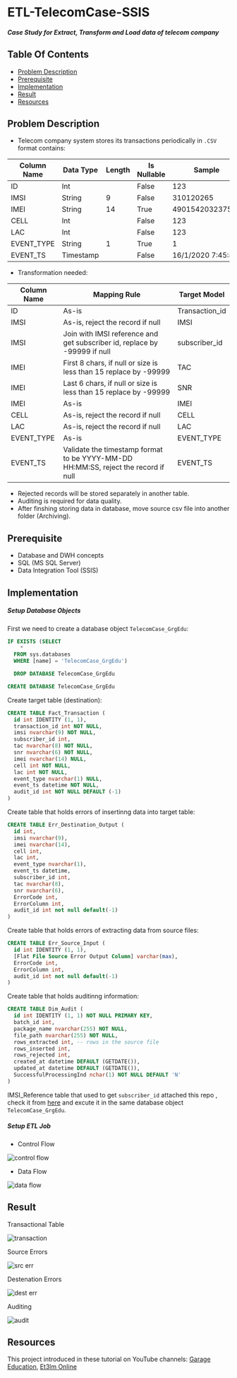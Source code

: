 # ETL-TelecomCase-SSIS

##### Case Study for Extract, Transform and Load data of telecom company  

## Table Of Contents
- [Problem Description](#problem)
- [Prerequisite](#pre) 
- [Implementation](#imp)
- [Result](#res)
- [Resources](#reso)

<a name="problem"></a>
## Problem Description

- Telecom company system stores its transactions periodically in `.CSV` format contains:

|Column Name|Data Type|Length|Is Nullable|Sample|
|----|----|----|----|----|
|ID|Int||False|123|
|IMSI|String|9|False|310120265|
|IMEI|String|14|True|490154203237518|
|CELL|Int||False|123|
|LAC|Int||False|123|
|EVENT_TYPE|String|1|True|1|
|EVENT_TS|Timestamp||False|16/1/2020 7:45:43|


- Transformation needed:

|Column Name|Mapping Rule|Target Model|
|----|----|----|
|ID|As-is|Transaction_id|
|IMSI|As-is, reject the record if null|IMSI|
|IMSI|Join with IMSI reference and get subscriber id, replace by -99999 if null|subscriber_id|
|IMEI|First 8 chars, if null or size is less than 15 replace by -99999|TAC|
|IMEI|Last 6 chars, if null or size is less than 15 replace by -99999|SNR|
|IMEI|As-is|IMEI|
|CELL|As-is, reject the record if null|CELL|
|LAC|As-is, reject the record if null|LAC|
|EVENT_TYPE|As-is|EVENT_TYPE|
|EVENT_TS|Validate the timestamp format to be YYYY-MM-DD HH:MM:SS, reject the record if null|EVENT_TS|

- Rejected records will be stored separately in another table.
- Auditing is required for data quality.
- After finshing storing data in database, move source csv file into another folder (Archiving).

<a name="pre"></a>
## Prerequisite
- Database and DWH concepts
- SQL (MS SQL Server)
- Data Integration Tool (SSIS)

<a name="imp"></a>
## Implementation

##### Setup Database Objects
First we need to create a database object `TelecomCase_GrgEdu`:
```sql
IF EXISTS (SELECT
    *
  FROM sys.databases
  WHERE [name] = 'TelecomCase_GrgEdu')

  DROP DATABASE TelecomCase_GrgEdu

CREATE DATABASE TelecomCase_GrgEdu
```

Create target table (destination):
```sql
CREATE TABLE Fact_Transaction (
  id int IDENTITY (1, 1),
  transaction_id int NOT NULL,
  imsi nvarchar(9) NOT NULL,
  subscriber_id int,
  tac nvarchar(8) NOT NULL,
  snr nvarchar(6) NOT NULL,
  imei nvarchar(14) NULL,
  cell int NOT NULL,
  lac int NOT NULL,
  event_type nvarchar(1) NULL,
  event_ts datetime NOT NULL,
  audit_id int NOT NULL DEFAULT (-1)
)
```

Create table that holds errors of insertinng data into target table:
```sql
CREATE TABLE Err_Destination_Output (
  id int,
  imsi nvarchar(9),
  imei nvarchar(14),
  cell int,
  lac int,
  event_type nvarchar(1),
  event_ts datetime,
  subscriber_id int,
  tac nvarchar(8),
  snr nvarchar(6),
  ErrorCode int,
  ErrorColumn int,
  audit_id int not null default(-1)
)
```

Create table that holds errors of extracting data from source files:
```sql
CREATE TABLE Err_Source_Input (
  id int IDENTITY (1, 1),
  [Flat File Source Error Output Column] varchar(max),
  ErrorCode int,
  ErrorColumn int,
  audit_id int not null default(-1)
)
```

Create table that holds auditinng information:
```sql
CREATE TABLE Dim_Audit (
  id int IDENTITY (1, 1) NOT NULL PRIMARY KEY,
  batch_id int,
  package_name nvarchar(255) NOT NULL,
  file_path nvarchar(255) NOT NULL,
  rows_extracted int, -- rows in the source file
  rows_inserted int,
  rows_rejected int,
  created_at datetime DEFAULT (GETDATE()),
  updated_at datetime DEFAULT (GETDATE()),
  SuccessfulProcessingInd nchar(1) NOT NULL DEFAULT 'N'
)
```

IMSI_Reference table that used to get `subscriber_id` attached this repo , check it from [here](https://github.com/Mu7ammadGamal/ETL-TelecomCase-SSIS/blob/master/IMSI%20%20Reference%20Script.sql) and excute it in the same database object `TelecomCase_GrgEdu`.

##### Setup ETL Job

- Control Flow

![control flow](https://user-images.githubusercontent.com/47898196/206879303-28b46bdc-7c5e-4b88-a25c-9dc3184a63bc.png)

- Data Flow

![data flow](https://user-images.githubusercontent.com/47898196/206879311-c00cb0db-b93b-49bd-85d1-97ee8e2a3e9e.png)


<a name="res"></a>
## Result

Transactional Table

![transaction](https://user-images.githubusercontent.com/47898196/206879282-6c188807-7447-4d72-b3f6-e5b4735c7a8a.png)


Source Errors

![src err](https://user-images.githubusercontent.com/47898196/206879287-09e935de-cdcb-4197-a650-1e51d5ed471e.png)


Destenation Errors

![dest err](https://user-images.githubusercontent.com/47898196/206879295-4b874cf4-3c6c-49d5-9725-8ad511a2484b.png)


Auditing

![audit](https://user-images.githubusercontent.com/47898196/206879315-908e42ce-e442-46f1-8947-761e87492671.png)


<a name="reso"></a>
## Resources
This project introduced in these tutorial on YouTube channels:
 [Garage Education](https://www.youtube.com/playlist?list=PLxNoJq6k39G_R3AA108CLE8w6n_CCCmDf),
[Et3lm Online](https://www.youtube.com/playlist?list=PLcAbhg_RWLaK-lCH5GxnaVfyeGjrm3QH8)
